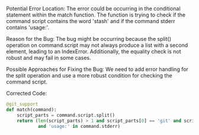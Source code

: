 Potential Error Location: The error could be occurring in the conditional statement within the match function. The function is trying to check if the command script contains the word 'stash' and if the command stderr contains 'usage:'. 

Reason for the Bug: The bug might be occurring because the split() operation on command.script may not always produce a list with a second element, leading to an IndexError. Additionally, the equality check is not robust and may fail in some cases.

Possible Approaches for Fixing the Bug: We need to add error handling for the split operation and use a more robust condition for checking the command script.

Corrected Code:
```python
@git_support
def match(command):
    script_parts = command.script.split()
    return (len(script_parts) > 1 and script_parts[0] == 'git' and script_parts[1] == 'stash'
            and 'usage:' in command.stderr)
```
